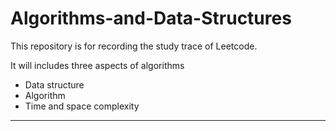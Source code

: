 # Algorithms-and-Data-Structures
This repository is for recording the study trace of Leetcode.

It will includes three aspects of algorithms
- Data structure
- Algorithm
- Time and space complexity
------
